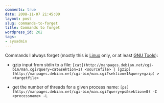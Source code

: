 ```yaml
---
comments: true
date: 2008-11-07 21:45:00
layout: post
slug: commands-to-forget
title: Commands to forget
wordpress_id: 202
tags:
- sysadmin
---
```


Commands I always forget (mostly this is [Linux](http://www.kernel.org/) only, or at least [GNU Tools](http://www.gnu.org/)):



	
  * gzip input from stdin to a file: [ ](http://manpages.debian.net/cgi-bin/man.cgi?query=cat&sektion=1)`[cat](http://manpages.debian.net/cgi-bin/man.cgi?query=cat&sektion=1) <sourcefile> | [gzip](http://manpages.debian.net/cgi-bin/man.cgi?sektion=1&query=gzip) > <targetfile>`

	
  * get the number of threads for a given process name: `[ps](http://manpages.debian.net/cgi-bin/man.cgi?query=ps&sektion=0) -C <processname> -L`



